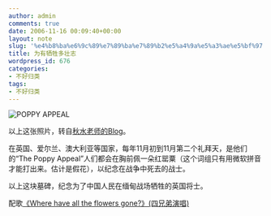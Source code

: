 ```yaml
---
author: admin
comments: true
date: 2006-11-16 00:09:40+00:00
layout: note
slug: '%e4%b8%ba%e6%9c%89%e7%89%ba%e7%89%b2%e5%a4%9a%e5%a3%ae%e5%bf%97'
title: 为有牺牲多壮志
wordpress_id: 676
categories:
- 不好归类
tags:
- 不好归类
---
```


![POPPY APPEAL](http://static.flickr.com/121/298375939_968f14906c_m.jpg)

以上这张照片，转自[秋水老师的Blog](http://blog.sina.com.cn/u/537825e1010007af)。

在英国、爱尔兰、澳大利亚等国家，每年11月初到11月第二个礼拜天，是他们的“The Poppy Appeal”人们都会在胸前佩一朵红罂粟（这个词组只有用微软拼音才能打出来。估计是假花），以纪念在战争中死去的战士。

以上这块墓碑，纪念为了中国人民在缅甸战场牺牲的英国将士。

配歌[《Where have all the flowers gone?》(四兄弟演唱)](http://www.9ymp3.com/song/13963.htm)

